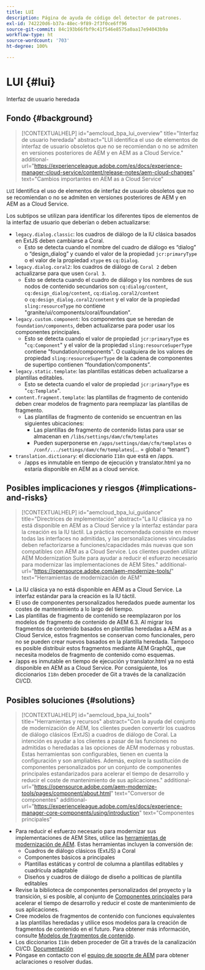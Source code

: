 ```yaml
---
title: LUI
description: Página de ayuda de código del detector de patrones.
exl-id: 742220d6-b37a-48ec-9f89-2f3f0ce6ff96
source-git-commit: 84c193b66fbf9c41f546e8575a0aa17e94043b9a
workflow-type: ht
source-wordcount: '703'
ht-degree: 100%

---
```


# LUI {#lui}

Interfaz de usuario heredada

## Fondo {#background}

>[!CONTEXTUALHELP]
>id="aemcloud_bpa_lui_overview"
>title="Interfaz de usuario heredada"
>abstract="LUI identifica el uso de elementos de interfaz de usuario obsoletos que no se recomiendan o no se admiten en versiones posteriores de AEM y en AEM as a Cloud Service."
>additional-url="https://experienceleague.adobe.com/es/docs/experience-manager-cloud-service/content/release-notes/aem-cloud-changes" text="Cambios importantes en AEM as a Cloud Service"

`LUI` Identifica el uso de elementos de interfaz de usuario obsoletos que no se recomiendan o no se admiten en versiones posteriores de AEM y en AEM as a Cloud Service.

Los subtipos se utilizan para identificar los diferentes tipos de elementos de la interfaz de usuario que deberían o deben actualizarse:

* `legacy.dialog.classic`: los cuadros de diálogo de la IU clásica basados en ExtJS deben cambiarse a Coral.
   * Esto se detecta cuando el nombre del cuadro de diálogo es “dialog” o “design_dialog” y cuando 
el valor de la propiedad `jcr:primaryType` o el valor de la propiedad `xtype` es `cq:Dialog`.
* `legacy.dialog.coral2`: los cuadros de diálogo de `Coral 2` deben actualizarse para que usen `Coral 3`.
   * Esto se detecta cuando el cuadro de diálogo y los nombres de sus nodos de contenido secundarios son `cq:dialog/content`,
     `cq:design_dialog/content`, `cq:dialog.coral2/content` o `cq:design_dialog.coral2/content` 
y el valor de la propiedad `sling:resourceType` no contiene
&quot;granite/ui/components/coral/foundation&quot;.
* `legacy.custom.component`: los componentes que se heredan de `foundation/components`, deben actualizarse para poder usar los componentes principales.
   * Esto se detecta cuando el valor de propiedad `jcr:primaryType` es &quot;`cq:Component`&quot; y el
     valor de la propiedad `sling:resourceSuperType` contiene &quot;foundation/components&quot;. O cualquiera de los
     valores de propiedad `sling:resourceSuperType` de la cadena de componentes de supertipo contienen 
“foundation/components”.
* `legacy.static.template`: las plantillas estáticas deben actualizarse a plantillas editables.
   * Esto se detecta cuando el valor de propiedad `jcr:primaryType` es &quot;`cq:Template`&quot;.
* `content.fragment.template`: las plantillas de fragmento de contenido deben crear modelos de fragmento para reemplazar las plantillas de fragmento.
   * Las plantillas de fragmento de contenido se encuentran en las siguientes ubicaciones:
      * Las plantillas de fragmento de contenido listas para usar se almacenan en `/libs/settings/dam/cfm/templates`
      * Pueden superponerse en  `/apps/settings/dam/cfm/templates`  o  `/conf/.../settings/dam/cfm/templates`(... = global o “tenant”)
* `translation.dictionary`: el diccionario `I18n` que está en /apps.
   * /apps es inmutable en tiempo de ejecución y translator.html ya no estaría disponible en AEM as a cloud service.

## Posibles implicaciones y riesgos {#implications-and-risks}

>[!CONTEXTUALHELP]
>id="aemcloud_bpa_lui_guidance"
>title="Directrices de implementación"
>abstract="La IU clásica ya no está disponible en AEM as a Cloud Service y la interfaz estándar para la creación es la IU táctil. La práctica recomendada consiste en mover todas las interfaces no admitidas, y las personalizaciones vinculadas deben refactorizarse a funciones/capacidades más nuevas que son compatibles con AEM as a Cloud Service. Los clientes pueden utilizar AEM Modernization Suite para ayudar a reducir el esfuerzo necesario para modernizar las implementaciones de AEM Sites."
>additional-url="https://opensource.adobe.com/aem-modernize-tools/" text="Herramientas de modernización de AEM"

* La IU clásica ya no está disponible en AEM as a Cloud Service. La interfaz estándar para la creación es la IU táctil.
* El uso de componentes personalizados heredados puede aumentar los costes de mantenimiento a lo largo del tiempo.
* Las plantillas de fragmento de contenido se reemplazaron por los modelos de fragmento de contenido de AEM 6.3. Al migrar los fragmentos de contenido basados en plantillas heredadas a AEM as a Cloud Service, estos fragmentos se conservan como funcionales, pero no se pueden crear nuevos basados en la plantilla heredada. Tampoco es posible distribuir estos fragmentos mediante AEM GraphQL, que necesita modelos de fragmento de contenido como esquemas.
* /apps es inmutable en tiempo de ejecución y translator.html ya no está disponible en AEM as a Cloud Service. Por consiguiente, los diccionarios `I18n` deben proceder de Git a través de la canalización CI/CD.

## Posibles soluciones {#solutions}

>[!CONTEXTUALHELP]
>id="aemcloud_bpa_lui_tools"
>title="Herramientas y recursos"
>abstract="Con la ayuda del conjunto de modernización de AEM, los clientes pueden convertir los cuadros de diálogo clásicos (ExtJS) a cuadros de diálogo de Coral. La intención es ayudar a los clientes a pasar de las funciones no admitidas o heredadas a las opciones de AEM modernas y robustas. Estas herramientas son configurables, tienen en cuenta la configuración y son ampliables. Además, explore la sustitución de componentes personalizados por un conjunto de componentes principales estandarizados para acelerar el tiempo de desarrollo y reducir el coste de mantenimiento de sus aplicaciones."
>additional-url="https://opensource.adobe.com/aem-modernize-tools/pages/component/about.html" text="Conversor de componentes"
>additional-url="https://experienceleague.adobe.com/es/docs/experience-manager-core-components/using/introduction" text="Componentes principales"

* Para reducir el esfuerzo necesario para modernizar sus implementaciones de AEM Sites, utilice las [herramientas de modernización de AEM](https://opensource.adobe.com/aem-modernize-tools/). Estas herramientas incluyen la conversión de:
   * Cuadros de diálogo clásicos (ExtJS) a Coral
   * Componentes básicos a principales
   * Plantillas estáticas y control de columna a plantillas editables y cuadrícula adaptable
   * Diseños y cuadros de diálogo de diseño a políticas de plantilla editables
* Revise la biblioteca de componentes personalizados del proyecto y la transición, si es posible, al conjunto de [Componentes principales](https://experienceleague.adobe.com/es/docs/experience-manager-core-components/using/introduction) para acelerar el tiempo de desarrollo y reducir el coste de mantenimiento de sus aplicaciones.
* Cree modelos de fragmentos de contenido con funciones equivalentes a las plantillas heredadas y utilice esos modelos para la creación de fragmentos de contenido en el futuro. Para obtener más información, consulte [Modelos de fragmentos de contenido](https://experienceleague.adobe.com/es/docs/experience-manager-65/content/assets/content-fragments/content-fragments-models).
* Los diccionarios `I18n` deben proceder de Git a través de la canalización CI/CD. [Documentación](https://experienceleague.adobe.com/es/docs/experience-manager-cloud-service/content/release-notes/aem-cloud-changes#apps-libs-immutable)
* Póngase en contacto con el [equipo de soporte de AEM](https://helpx.adobe.com/es/enterprise/using/support-for-experience-cloud.html) para obtener aclaraciones o resolver dudas.
